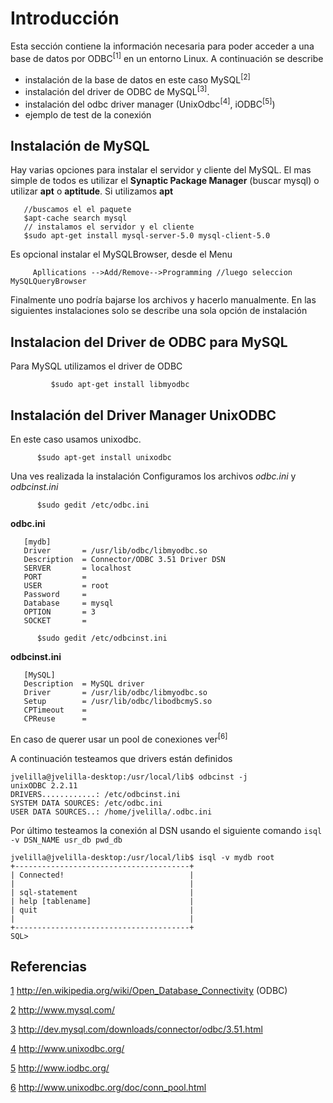 # Introducción #
Esta sección contiene la información necesaria para poder acceder a una base de datos por
ODBC<sup>[1]</sup> en un entorno Linux.
A continuación se describe
  * instalación de la base de datos en este caso MySQL<sup>[2]</sup>
  * instalación del driver de ODBC de MySQL<sup>[3]</sup>.
  * instalación del odbc driver manager (UnixOdbc<sup>[4]</sup>, iODBC<sup>[5]</sup>)
  * ejemplo de test de la conexión


## Instalación de MySQL ##
Hay varias opciones para instalar el servidor y cliente del MySQL.
El mas simple de todos es utilizar el **Synaptic Package Manager** (buscar mysql)
o utilizar **apt** o **aptitude**.
Si utilizamos **apt**
```
   //buscamos el el paquete
   $apt-cache search mysql
   // instalamos el servidor y el cliente
   $sudo apt-get install mysql-server-5.0 mysql-client-5.0
```

Es opcional instalar el MySQLBrowser, desde el Menu

```
     Apllications -->Add/Remove-->Programming //luego seleccion MySQLQueryBrowser
```

Finalmente uno podría bajarse los archivos y hacerlo manualmente.
En las siguientes instalaciones solo se describe una sola opción de instalación



## Instalacion del Driver de ODBC para MySQL ##
Para MySQL utilizamos el driver de ODBC

```
         $sudo apt-get install libmyodbc  
```


## Instalación del Driver Manager UnixODBC ##


En este caso usamos unixodbc.
```
      $sudo apt-get install unixodbc
```


Una ves realizada la instalación
Configuramos los archivos _odbc.ini_ y _odbcinst.ini_

```
      $sudo gedit /etc/odbc.ini
```

**odbc.ini**

```
   [mydb]
   Driver       = /usr/lib/odbc/libmyodbc.so
   Description  = Connector/ODBC 3.51 Driver DSN
   SERVER       = localhost
   PORT         =
   USER         = root
   Password     =
   Database     = mysql
   OPTION       = 3
   SOCKET       =
```




```
      $sudo gedit /etc/odbcinst.ini
```

**odbcinst.ini**

```
   [MySQL]
   Description	= MySQL driver
   Driver		= /usr/lib/odbc/libmyodbc.so
   Setup		= /usr/lib/odbc/libodbcmyS.so
   CPTimeout	=
   CPReuse		=
```

En caso de querer usar un pool de conexiones ver<sup>[6]</sup>

A continuación testeamos que drivers están definidos

```
jvelilla@jvelilla-desktop:/usr/local/lib$ odbcinst -j
unixODBC 2.2.11
DRIVERS............: /etc/odbcinst.ini
SYSTEM DATA SOURCES: /etc/odbc.ini
USER DATA SOURCES..: /home/jvelilla/.odbc.ini

```

Por último testeamos la conexión al DSN
usando el siguiente comando `isql -v DSN_NAME usr_db pwd_db`


```
jvelilla@jvelilla-desktop:/usr/local/lib$ isql -v mydb root
+---------------------------------------+
| Connected!                            |
|                                       |
| sql-statement                         |
| help [tablename]                      |
| quit                                  |
|                                       |
+---------------------------------------+
SQL> 

```


## Referencias ##
[1](1.md) http://en.wikipedia.org/wiki/Open_Database_Connectivity (ODBC)

[2](2.md) http://www.mysql.com/


[3](3.md) http://dev.mysql.com/downloads/connector/odbc/3.51.html

[4](4.md) http://www.unixodbc.org/

[5](5.md) http://www.iodbc.org/

[6](6.md) http://www.unixodbc.org/doc/conn_pool.html









